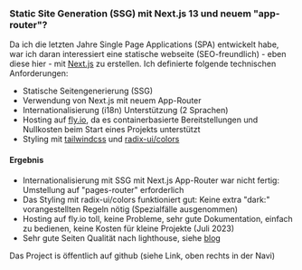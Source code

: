 ### Static Site Generation (SSG) mit Next.js 13 und neuem "app-router"?

Da ich die letzten Jahre Single Page Applications (SPA) entwickelt habe, war ich daran interessiert eine statische webseite (SEO-freundlich) - eben diese hier - mit [Next.js](https://nextjs.org/) zu erstellen.
Ich definierte folgende technischen Anforderungen:

- Statische Seitengenerierung (SSG)
- Verwendung von Next.js mit neuem App-Router
- Internationalisierung (i18n) Unterstützung (2 Sprachen)
- Hosting auf [fly.io](https://fly.io), da es containerbasierte Bereitstellungen und Nullkosten beim Start eines Projekts unterstützt
- Styling mit [tailwindcss](https://tailwindcss.com) und [radix-ui/colors](https://www.radix-ui.com/colors)

#### Ergebnis

- Internationalisierung mit SSG mit Next.js App-Router war nicht fertig: Umstellung auf "pages-router" erforderlich
- Das Styling mit radix-ui/colors funktioniert gut: Keine extra "dark:" vorangestellten Regeln nötig (Spezialfälle ausgenommen)
- Hosting auf fly.io toll, keine Probleme, sehr gute Dokumentation, einfach zu bedienen, keine Kosten für kleine Projekte (Juli 2023)
- Sehr gute Seiten Qualität nach lighthouse, siehe [blog](/img/blog/web-app-quality-assurance)

Das Project is öffentlich auf github (siehe Link, oben rechts in der Navi)
